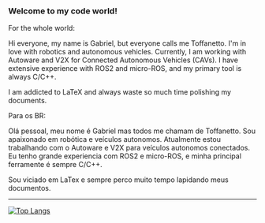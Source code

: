 ### Welcome to my code world!

For the whole world:

Hi everyone, my name is Gabriel, but everyone calls me Toffanetto. I'm in love with robotics and autonomous vehicles. Currently, I am working with Autoware and V2X for Connected Autonomous Vehicles (CAVs). I have extensive experience with ROS2 and micro-ROS, and my primary tool is always C/C++.

I am addicted to LaTeX and always waste so much time polishing my documents.

Para os BR:

Olá pessoal, meu nome é Gabriel mas todos me chamam de Toffanetto. Sou apaixonado em robótica e veículos autonomos. Atualmente estou trabalhando com o Autoware e V2X para veículos autonomos conectados. Eu tenho grande experiencia com ROS2 e micro-ROS, e minha principal ferramente é sempre C/C++.

Sou viciado em LaTex e sempre perco muito tempo lapidando meus documentos.

---

  [![Top Langs](https://github-readme-stats.vercel.app/api/top-langs/?username=toffanetto&theme=radical)](https://github.com/anuraghazra/github-readme-stats)



<!--
**toffanetto/toffanetto** is a ✨ _special_ ✨ repository because its `README.md` (this file) appears on your GitHub profile.

Here are some ideas to get you started:

- 🔭 I’m currently working on ...
- 🌱 I’m currently learning ...
- 👯 I’m looking to collaborate on ...
- 🤔 I’m looking for help with ...
- 💬 Ask me about ...
- 📫 How to reach me: ...
- 😄 Pronouns: ...
- ⚡ Fun fact: ...
-->
